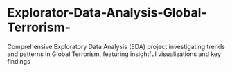 # Explorator-Data-Analysis-Global-Terrorism-
Comprehensive Exploratory Data Analysis (EDA) project investigating trends and patterns in Global Terrorism, featuring insightful visualizations and key findings
